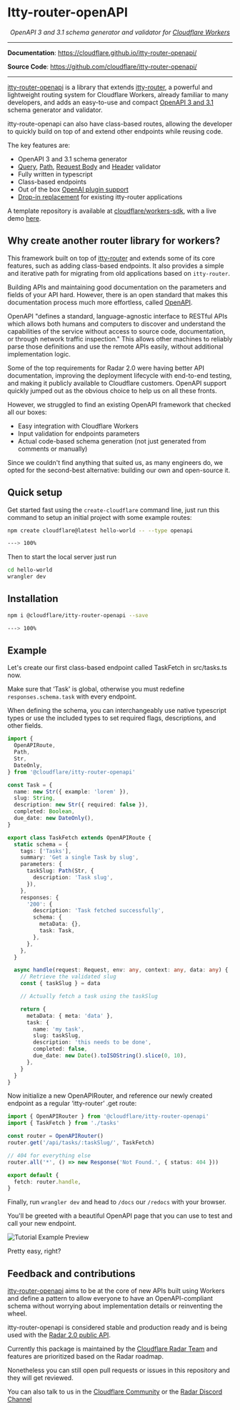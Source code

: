 # Itty-router-openAPI

<p align="center">
    <em>OpenAPI 3 and 3.1 schema generator and validator for <a href="https://developers.cloudflare.com/workers/" target="_blank">Cloudflare Workers</a></em>
</p>

---

**Documentation**: <a href="https://cloudflare.github.io/itty-router-openapi/">https://cloudflare.github.io/itty-router-openapi/</a>

**Source Code**: <a href="https://github.com/cloudflare/itty-router-openapi/">https://github.com/cloudflare/itty-router-openapi/</a>

---

[itty-router-openapi](https://github.com/cloudflare/itty-router-openapi) is a library that
extends [itty-router](https://github.com/kwhitley/itty-router), a powerful and lightweight routing system for Cloudflare
Workers, already familiar to many developers, and adds an easy-to-use and
compact [OpenAPI 3 and 3.1](https://swagger.io/specification/) schema generator and
validator.

itty-route-openapi can also have class-based routes, allowing the developer to quickly build on top of and extend other
endpoints while reusing code.

The key features are:

- OpenAPI 3 and 3.1 schema generator
- [Query](https://cloudflare.github.io/itty-router-openapi/user-guide/query-parameters/),
  [Path](https://cloudflare.github.io/itty-router-openapi/user-guide/path-parameters/),
  [Request Body](https://cloudflare.github.io/itty-router-openapi/user-guide/request-body/) and
  [Header](https://cloudflare.github.io/itty-router-openapi/user-guide/header-parameters/) validator
- Fully written in typescript
- Class-based endpoints
- Out of the box [OpenAI plugin support](https://cloudflare.github.io/itty-router-openapi/advanced-user-guide/openai-plugin/)
- [Drop-in replacement](https://cloudflare.github.io/itty-router-openapi/migrating-from-itty-router/) for existing itty-router applications

A template repository is available
at [cloudflare/workers-sdk](https://github.com/cloudflare/workers-sdk/tree/main/templates/worker-openapi),
with a live demo [here](https://worker-openapi-example.radar.cloudflare.com/docs).

## Why create another router library for workers?

This framework built on top of [itty-router](https://github.com/kwhitley/itty-router) and extends some of its
core features, such as adding class-based endpoints. It also provides a simple and iterative path for migrating from old
applications based on `itty-router`.

Building APIs and maintaining good documentation on the parameters and fields of your API hard. However, there is an
open standard that makes this documentation process much more effortless, called [OpenAPI](https://www.openapis.org/).

OpenAPI "defines a standard, language-agnostic interface to RESTful APIs which allows both humans and computers to
discover and understand the capabilities of the service without access to source code, documentation, or through network
traffic inspection." This allows other machines to reliably parse those definitions and use the remote APIs easily,
without additional implementation logic.

Some of the top requirements for Radar 2.0 were having better API documentation, improving the deployment lifecycle with
end-to-end testing, and making it publicly available to Cloudflare customers. OpenAPI support quickly jumped out as the
obvious choice to help us on all these fronts.

However, we struggled to find an existing OpenAPI framework that checked all our boxes:

- Easy integration with Cloudflare Workers
- Input validation for endpoints parameters
- Actual code-based schema generation (not just generated from comments or manually)

Since we couldn't find anything that suited us, as many engineers do, we opted for the second-best alternative: building
our own and open-source it.

## Quick setup

Get started fast using the `create-cloudflare` command line, just run this command to setup an initial project with
some example routes:

<!-- termynal -->

```bash
npm create cloudflare@latest hello-world -- --type openapi

---> 100%
```

Then to start the local server just run

```bash
cd hello-world
wrangler dev
```

## Installation

<!-- termynal -->

```bash
npm i @cloudflare/itty-router-openapi --save

---> 100%
```

## Example

Let's create our first class-based endpoint called TaskFetch in src/tasks.ts now.

Make sure that ‘Task' is global, otherwise you must redefine `responses.schema.task` with every endpoint.

When defining the schema, you can interchangeably use native typescript types or use the included types to set required
flags, descriptions, and other fields.

```ts
import {
  OpenAPIRoute,
  Path,
  Str,
  DateOnly,
} from '@cloudflare/itty-router-openapi'

const Task = {
  name: new Str({ example: 'lorem' }),
  slug: String,
  description: new Str({ required: false }),
  completed: Boolean,
  due_date: new DateOnly(),
}

export class TaskFetch extends OpenAPIRoute {
  static schema = {
    tags: ['Tasks'],
    summary: 'Get a single Task by slug',
    parameters: {
      taskSlug: Path(Str, {
        description: 'Task slug',
      }),
    },
    responses: {
      '200': {
        description: 'Task fetched successfully',
        schema: {
          metaData: {},
          task: Task,
        },
      },
    },
  }

  async handle(request: Request, env: any, context: any, data: any) {
    // Retrieve the validated slug
    const { taskSlug } = data

    // Actually fetch a task using the taskSlug

    return {
      metaData: { meta: 'data' },
      task: {
        name: 'my task',
        slug: taskSlug,
        description: 'this needs to be done',
        completed: false,
        due_date: new Date().toISOString().slice(0, 10),
      },
    }
  }
}
```

Now initialize a new OpenAPIRouter, and reference our newly created endpoint as a regular ‘itty-router’ .get route:

```ts
import { OpenAPIRouter } from '@cloudflare/itty-router-openapi'
import { TaskFetch } from './tasks'

const router = OpenAPIRouter()
router.get('/api/tasks/:taskSlug/', TaskFetch)

// 404 for everything else
router.all('*', () => new Response('Not Found.', { status: 404 }))

export default {
  fetch: router.handle,
}
```

Finally, run `wrangler dev` and head to `/docs` our `/redocs` with your browser.

You'll be greeted with a beautiful OpenAPI page that you can use to test and call your new endpoint.

![Tutorial Example Preview](https://raw.githubusercontent.com/cloudflare/itty-router-openapi/main/docs/images/tutorial-example.png)

Pretty easy, right?

## Feedback and contributions

[itty-router-openapi](https://github.com/cloudflare/itty-router-openapi) aims to be at the core of new APIs built using
Workers and define a pattern to allow everyone to
have an OpenAPI-compliant schema without worrying about implementation details or reinventing the wheel.

itty-router-openapi is considered stable and production ready and is being used with
the [Radar 2.0 public API](https://developers.cloudflare.com/radar/).

Currently this package is maintained by the [Cloudflare Radar Team](https://radar.cloudflare.com/) and features are
prioritized based on the Radar roadmap.

Nonetheless you can still open pull requests or issues in this repository and they will get reviewed.

You can also talk to us in the [Cloudflare Community](https://community.cloudflare.com/) or
the [Radar Discord Channel](https://discord.com/channels/595317990191398933/1035553707116478495)
